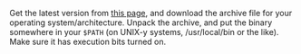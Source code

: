 Get the latest version from [this page][latest], and download the archive file for your operating system/architecture. Unpack the archive, and put the binary somewhere in your `$PATH` (on UNIX-y systems, /usr/local/bin or the like). Make sure it has execution bits turned on.

[latest]: https://github.com/aquasecurity/trivy/releases/latest
